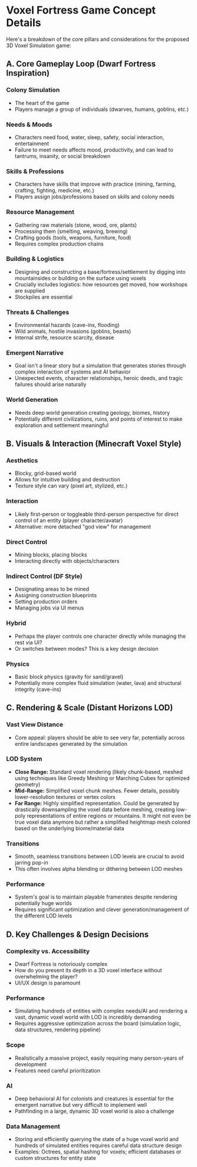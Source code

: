 # Voxel Fortress Game Concept Details

Here's a breakdown of the core pillars and considerations for the proposed 3D Voxel Simulation game:

## A. Core Gameplay Loop (Dwarf Fortress Inspiration)

### Colony Simulation
- The heart of the game
- Players manage a group of individuals (dwarves, humans, goblins, etc.)

### Needs & Moods
- Characters need food, water, sleep, safety, social interaction, entertainment
- Failure to meet needs affects mood, productivity, and can lead to tantrums, insanity, or social breakdown

### Skills & Professions
- Characters have skills that improve with practice (mining, farming, crafting, fighting, medicine, etc.)
- Players assign jobs/professions based on skills and colony needs

### Resource Management
- Gathering raw materials (stone, wood, ore, plants)
- Processing them (smelting, weaving, brewing)
- Crafting goods (tools, weapons, furniture, food)
- Requires complex production chains

### Building & Logistics
- Designing and constructing a base/fortress/settlement by digging into mountainsides or building on the surface using voxels
- Crucially includes logistics: how resources get moved, how workshops are supplied
- Stockpiles are essential

### Threats & Challenges
- Environmental hazards (cave-ins, flooding)
- Wild animals, hostile invasions (goblins, beasts)
- Internal strife, resource scarcity, disease

### Emergent Narrative
- Goal isn't a linear story but a simulation that generates stories through complex interaction of systems and AI behavior
- Unexpected events, character relationships, heroic deeds, and tragic failures should arise naturally

### World Generation
- Needs deep world generation creating geology, biomes, history
- Potentially different civilizations, ruins, and points of interest to make exploration and settlement meaningful

## B. Visuals & Interaction (Minecraft Voxel Style)

### Aesthetics
- Blocky, grid-based world
- Allows for intuitive building and destruction
- Texture style can vary (pixel art, stylized, etc.)

### Interaction
- Likely first-person or toggleable third-person perspective for direct control of an entity (player character/avatar) 
- Alternative: more detached "god view" for management

### Direct Control
- Mining blocks, placing blocks
- Interacting directly with objects/characters

### Indirect Control (DF Style)
- Designating areas to be mined
- Assigning construction blueprints
- Setting production orders
- Managing jobs via UI menus

### Hybrid
- Perhaps the player controls one character directly while managing the rest via UI?
- Or switches between modes? This is a key design decision

### Physics
- Basic block physics (gravity for sand/gravel)
- Potentially more complex fluid simulation (water, lava) and structural integrity (cave-ins)

## C. Rendering & Scale (Distant Horizons LOD)

### Vast View Distance
- Core appeal: players should be able to see very far, potentially across entire landscapes generated by the simulation

### LOD System
- **Close Range:** Standard voxel rendering (likely chunk-based, meshed using techniques like Greedy Meshing or Marching Cubes for optimized geometry)
- **Mid-Range:** Simplified voxel chunk meshes. Fewer details, possibly lower-resolution textures or vertex colors
- **Far Range:** Highly simplified representation. Could be generated by drastically downsampling the voxel data before meshing, creating low-poly representations of entire regions or mountains. It might not even be true voxel data anymore but rather a simplified heightmap mesh colored based on the underlying biome/material data

### Transitions
- Smooth, seamless transitions between LOD levels are crucial to avoid jarring pop-in
- This often involves alpha blending or dithering between LOD meshes

### Performance
- System's goal is to maintain playable framerates despite rendering potentially huge worlds
- Requires significant optimization and clever generation/management of the different LOD levels

## D. Key Challenges & Design Decisions

### Complexity vs. Accessibility
- Dwarf Fortress is notoriously complex
- How do you present its depth in a 3D voxel interface without overwhelming the player?
- UI/UX design is paramount

### Performance
- Simulating hundreds of entities with complex needs/AI and rendering a vast, dynamic voxel world with LOD is incredibly demanding
- Requires aggressive optimization across the board (simulation logic, data structures, rendering pipeline)

### Scope
- Realistically a massive project, easily requiring many person-years of development
- Features need careful prioritization

### AI
- Deep behavioral AI for colonists and creatures is essential for the emergent narrative but very difficult to implement well
- Pathfinding in a large, dynamic 3D voxel world is also a challenge

### Data Management
- Storing and efficiently querying the state of a huge voxel world and hundreds of simulated entities requires careful data structure design
- Examples: Octrees, spatial hashing for voxels; efficient databases or custom structures for entity state